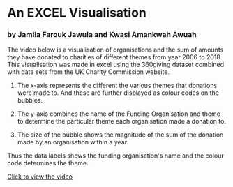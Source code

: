 # An EXCEL Visualisation
### by Jamila Farouk Jawula and Kwasi Amankwah Awuah

The video below is a visualisation of organisations and the sum of amounts they have donated to charities of different themes from year 2006 to 2018. This visualisation was made in excel using the 360giving dataset combined with data sets from the UK Charity Commission website.

1. The x-axis represents the different the various themes that donations were made to. And these are further displayed as colour codes on the bubbles.

2. The y-axis combines the name of the Funding Organisation and theme to determine the particular theme each organisation made a donation to.

3. The size of the bubble shows the magnitude of the sum of the donation made by an organisation within a year. 

Thus the data labels shows the funding organisation's name and the colour code determines the theme.

[Click to view the video](https://www.youtube.com/embed/CDb7HSE2cpE)
